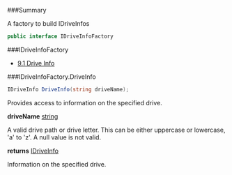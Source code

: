 ﻿<!--bl
(filemeta
    (title "Drive Info Factory"))
/bl-->

###Summary

A factory to build IDriveInfos

```csharp
public interface IDriveInfoFactory
```

<!-- 9 -->
###IDriveInfoFactory

- [9.1 Drive Info](#user-content-idriveinfofactorydriveInfo)

###IDriveInfoFactory.DriveInfo

```csharp
IDriveInfo DriveInfo(string driveName);
```

Provides access to information on the specified drive.

**driveName** [string](https://docs.microsoft.com/en-us/dotnet/api/system.string?view=net-6.0)

A valid drive path or drive letter. This can be either uppercase or lowercase, 'a' to 'z'. A null value is not valid.

**returns** [IDriveInfo](#user-content-drive-info)

Information on the specified drive.